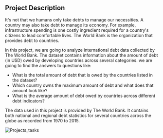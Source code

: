 
## Project Description
It's not that we humans only take debts to manage our necessities. A country may also take debt to manage its economy. For example, infrastructure spending is one costly ingredient required for a country's citizens to lead comfortable lives. The World Bank is the organization that provides debt to countries.

In this project, we are going to analyze international debt data collected by The World Bank. The dataset contains information about the amount of debt (in USD) owed by developing countries across several categories. we are going to find the answers to questions like:

  * What is the total amount of debt that is owed by the countries listed in the dataset?
  * Which country owns the maximum amount of debt and what does that amount look like?
  * What is the average amount of debt owed by countries across different debt indicators?
  
The data used in this project is provided by The World Bank. It contains both national and regional debt statistics for several countries across the globe as recorded from 1970 to 2015.

![Projects_tasks](https://user-images.githubusercontent.com/67468718/103147968-6173e980-470f-11eb-9412-af18a9d7a966.JPG)
